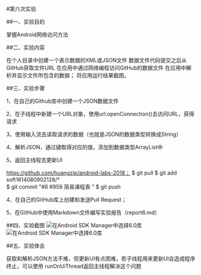 #第六次实验

##一、实验目的

掌握Android网络访问方法

##二、实验内容

在个人目录中创建一个表示数据的XML或JSON文件
数据文件代码提交之后从GitHub获取文件URL
在应用中通过网络编程访问GitHub的数据文件
在应用中解析并显示文件所包含的数据；
将应用运行结果截图。

##三、实验步骤

1、在自己的Github库中创建一个JSON数据文件

2、在子线程中新建一个URL对象，使用url.openConnection()去访问URL，获得请求

3、使用输入流去读取请求的数据（也就是JSON的数据类型转换成String）

4、解析JSON，通过键取得对应的值，添加到数据类型ArrayList中

5、返回主线程去更新UI

https://github.com/huangzip/android-labs-2018；
   $ git pull
   $ git add soft1614080902128/*  
   $ git commit "#6 #959 简易课程表 "
   $ git push
   
4、在自己的GitHub库上创建和发送Pull Request；

5、在GitHub中使用Markdown文件编写实验报告（report6.md）

##四、实验截图
![在Android SDK Manager中选择6.0库](https://github.com/huangzip/android-labs-2018/blob/master/soft1614080902128/act6.png"配置教育网下载代理")
![在Android SDK Manager中选择6.0库](https://github.com/huangzip/android-labs-2018/blob/master/soft1614080902128/act7.png"配置教育网下载代理")

##五、实验体会

获取和解析JSON方法不难，但更新UI有点困难，若子线程用来更新UI会造成程序终止，可以使用 runOnUiThread返回主线程解决这个问题
